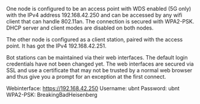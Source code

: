 One node is configured to be an access point with WDS enabled (5G only) with the IPv4 address 192.168.42.250 and can be accessed by any wifi client that can handle 802.11an. The connection is secured with WPA2-PSK. DHCP server and client modes are disabled on both nodes.

The other node is configured as a client station, paired with the access point. It has got the IPv4 192.168.42.251.

Bot stations can be maintained via their web interfaces. The default login credentials have not been changed yet. The web interfaces are secured via SSL and use a certificate that may not be trusted by a normal web browser and thus give you a prompt for an exception at the first connect.

Webinterface:	https://192.168.42.250
Username: 	  ubnt
Password: 	  ubnt
WPA2-PSK:     BreakingBadHeisenberg
